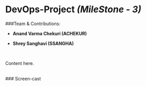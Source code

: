 # DevOps-Project *(MileStone - 3)*


###Team & Contributions:
* **Anand Varma Chekuri (ACHEKUR)**

* **Shrey Sanghavi (SSANGHA)**


<br/>

Content here.
	
<br/>	
### Screen-cast
